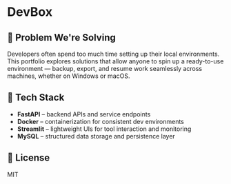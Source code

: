 # DevBox

## 🧩 Problem We're Solving
Developers often spend too much time setting up their local environments. This portfolio explores solutions that allow anyone to spin up a ready-to-use environment — backup, export, and resume work seamlessly across machines, whether on Windows or macOS.

## 🔧 Tech Stack
- **FastAPI** – backend APIs and service endpoints
- **Docker** – containerization for consistent dev environments
- **Streamlit** – lightweight UIs for tool interaction and monitoring
- **MySQL** – structured data storage and persistence layer

## 📜 License
MIT
